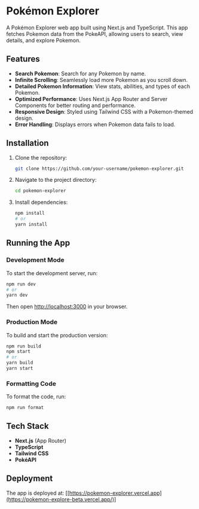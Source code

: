 # Pokémon Explorer

A Pokémon Explorer web app built using Next.js and TypeScript. This app fetches Pokemon data from the PokeAPI, allowing users to search, view details, and explore Pokemon.

## Features

- **Search Pokemon**: Search for any Pokemon by name.
- **Infinite Scrolling**: Seamlessly load more Pokemon as you scroll down.
- **Detailed Pokemon Information**: View stats, abilities, and types of each Pokemon.
- **Optimized Performance**: Uses Next.js App Router and Server Components for better routing and performance.
- **Responsive Design**: Styled using Tailwind CSS with a Pokemon-themed design.
- **Error Handling**: Displays errors when Pokemon data fails to load.

## Installation

1. Clone the repository:
   ```sh
   git clone https://github.com/your-username/pokemon-explorer.git
   ```
2. Navigate to the project directory:
   ```sh
   cd pokemon-explorer
   ```
3. Install dependencies:
   ```sh
   npm install
   # or
   yarn install
   ```

## Running the App

### Development Mode
To start the development server, run:
```sh
npm run dev
# or
yarn dev
```
Then open [http://localhost:3000](http://localhost:3000) in your browser.

### Production Mode
To build and start the production version:
```sh
npm run build
npm start
# or
yarn build
yarn start
```

### Formatting Code
To format the code, run:
```sh
npm run format
```

## Tech Stack
- **Next.js** (App Router)
- **TypeScript**
- **Tailwind CSS**
- **PokéAPI**

## Deployment
The app is deployed at: [[https://pokemon-explorer.vercel.app](https://pokemon-explore-beta.vercel.app/)]



